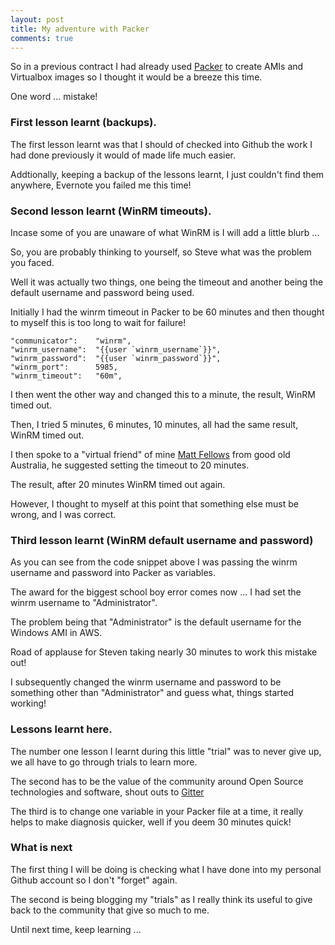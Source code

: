 ```yaml
---
layout: post
title: My adventure with Packer
comments: true
---
```


So in a previous contract I had already used [Packer]() to create AMIs and Virtualbox images so I thought it would be a breeze this time.

One word ... mistake!

### First lesson learnt (backups).

The first lesson learnt was that I should of checked into Github the work I had done previously it would of made life much easier.

Addtionally, keeping a backup of the lessons learnt, I just couldn't find them anywhere, Evernote you failed me this time!

### Second lesson learnt (WinRM timeouts).

Incase some of you are unaware of what WinRM is I will add a little blurb ...

<TODO>

So, you are probably thinking to yourself, so Steve what was the problem you faced.

Well it was actually two things, one being the timeout and another being the default username and password being used.

Initially I had the winrm timeout in Packer to be 60 minutes and then thought to myself this is too long to wait for failure!

~~~~~~~~
"communicator":    "winrm",
"winrm_username":  "{{user `winrm_username`}}",
"winrm_password":  "{{user `winrm_password`}}",
"winrm_port":      5985,
"winrm_timeout":   "60m",
~~~~~~~~

I then went the other way and changed this to a minute, the result, WinRM timed out.

Then, I tried 5 minutes, 6 minutes, 10 minutes, all had the same result, WinRM timed out.

I then spoke to a "virtual friend" of mine [Matt Fellows]() from good old Australia, he suggested setting the timeout to 20 minutes.

The result, after 20 minutes WinRM timed out again.

However, I thought to myself at this point that something else must be wrong, and I was correct. 

### Third lesson learnt (WinRM default username and password)

As you can see from the code snippet above I was passing the winrm username and password into Packer as variables.

The award for the biggest school boy error comes now ... I had set the winrm username to "Administrator".

The problem being that "Administrator" is the default username for the Windows AMI in AWS.

Road of applause for Steven taking nearly 30 minutes to work this mistake out!

I subsequently changed the winrm username and password to be something other than "Administrator" and guess what, things started working!

### Lessons learnt here.

The number one lesson I learnt during this little "trial" was to never give up, we all have to go through trials to learn more.

The second has to be the value of the community around Open Source technologies and software, shout outs to [Gitter]()

The third is to change one variable in your Packer file at a time, it really helps to make diagnosis quicker, well if you deem 30 minutes quick!

### What is next

The first thing I will be doing is checking what I have done into my personal Github account so I don't "forget" again.

The second is being blogging my "trials" as I really think its useful to give back to the community that give so much to me.

Until next time, keep learning ...